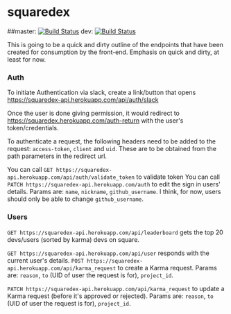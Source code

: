 # squaredex 
##master: [![Build Status](https://travis-ci.org/devcenter-square/squaredex.svg?branch=master)](https://travis-ci.org/devcenter-square/squaredex) dev: [![Build Status](https://travis-ci.org/devcenter-square/squaredex.svg?branch=dev)](https://travis-ci.org/devcenter-square/squaredex) 


This is going to be a quick and dirty outline of the endpoints that have been created for consumption by the front-end. Emphasis on quick and dirty, at least for now.

### Auth

To initiate Authentication via slack, create a link/button that opens https://squaredex-api.herokuapp.com/api/auth/slack

Once the user is done giving permission, it would redirect to https://squaredex.herokuapp.com/auth-return with the user's token/credentials.

To authenticate a request, the following headers need to be added to the request: `access-token`, `client` and `uid`. These are to be obtained from the path parameters in the redirect url.

You can call `GET https://squaredex-api.herokuapp.com/api/auth/validate_token` to validate token
You can call `PATCH https://squaredex-api.herokuapp.com/auth` to edit the sign in users' details. Params are: `name`, `nickname`, `github_username`. I think, for now, users should only be able to change `github_username`.

### Users

`GET https://squaredex-api.herokuapp.com/api/leaderboard` gets the top 20 devs/users (sorted by karma) devs on square.

`GET https://squaredex-api.herokuapp.com/api/user` responds with the current user's details.
`POST https://squaredex-api.herokuapp.com/api/karma_request` to create a Karma request. Params are: `reason`, `to` (UID of user the request is for), `project_id`. 

`PATCH https://squaredex-api.herokuapp.com/api/karma_request` to update a Karma request (before it's approved or rejected). Params are: `reason`, `to` (UID of user the request is for), `project_id`. 

